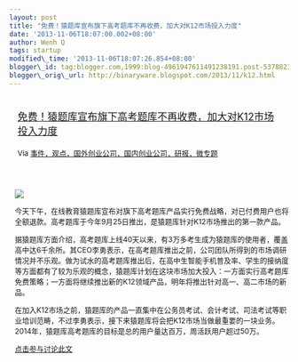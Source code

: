 ```yaml
--- 
layout: post 
title: "免费！猿题库宣布旗下高考题库不再收费，加大对K12市场投入力度" 
date: '2013-11-06T18:07:00.002+08:00' 
author: Wenh Q
tags: startup
modified\_time: '2013-11-06T18:07:26.854+08:00' 
blogger\_id: tag:blogger.com,1999:blog-4961947611491238191.post-5378823191974095216
blogger\_orig\_url: http://binaryware.blogspot.com/2013/11/k12.html
---
```

<div style="margin: 10px; padding: 5px;">

<div style="font-size: 18px;">

[免费！猿题库宣布旗下高考题库不再收费，加大对K12市场投入力度](http://www.kuailiyu.com/article/5867.html)

</div>

<div style="font-size: 13px;">

Via
[事件，观点，国外创业公司，国内创业公司，研报，微专题](http://www.kuailiyu.com/)

</div>

</div>

<div style="font-size: 13px; padding: 15px 0 10px 10px;">

![](http://www.kuailiyu.com/uploadfile/2013/1105/20131105055838877.jpg)

今天下午，在线教育猿题库宣布对旗下高考题库产品实行免费战略，对已付费用户也将全额退款。高考题库于今年9月25日推出，是猿题库针对K12市场推出的第一款产品。

据猿题库方面介绍，高考题库上线40天以来，有3万多考生成为猿题库的使用者，覆盖高中达6千余所。其CEO李勇表示，在高考题库推出之前，公司团队所得到的市场调研情况并不乐观。做为试水的高考题库推出后，在高中生智能手机普及率、学生的接纳度等方面都有了较为乐观的概念，猿题库计划在这块市场加大投入：一方面实行高考题库免费策略；一方面将继续推出新的K12领域产品，明年将推出针对高一、高二市场的新品。

在加入K12市场之前，猿题库的产品一直集中在公务员考试、会计考试、司法考试等职业培训范畴，不过李勇表示，接下来猿题库将会把K12市场当做最重要的一块业务。2014年，猿题库高考题库的目标是总的用户量达百万，周活跃用户超过50万。

[点击参与讨论此文](http://www.kuailiyu.com/article/5867.html?utm_source=articletail&utm_medium=RSS#comments)

</div>
